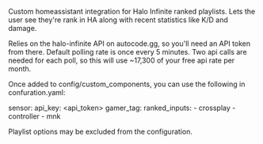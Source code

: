 Custom homeassistant integration for Halo Infinite ranked playlists. Lets the user see they're rank in HA along with recent statistics like K/D and damage.

Relies on the halo-infinite API on autocode.gg, so you'll need an API token from there. Default polling rate is once every 5 minutes. Two api calls
are needed for each poll, so this will use ~17,300 of your free api rate per month.

Once added to config/custom_components, you can use the following in confuration.yaml:

sensor:
      api_key: <api_token>
      gamer_tag: <gamertag>
      ranked_inputs:
        - crossplay
        - controller
        - mnk
        
  Playlist options may be excluded from the configuration.
  
